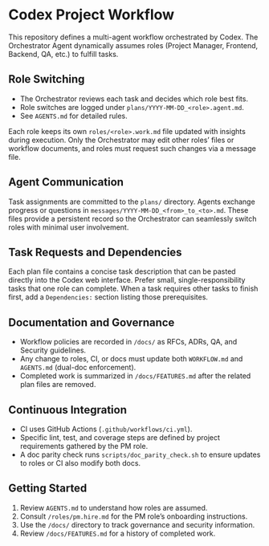 # Codex Project Workflow

This repository defines a multi-agent workflow orchestrated by Codex. The Orchestrator Agent dynamically assumes roles (Project Manager, Frontend, Backend, QA, etc.) to fulfill tasks.

## Role Switching
- The Orchestrator reviews each task and decides which role best fits.
- Role switches are logged under `plans/YYYY-MM-DD_<role>.agent.md`.
- See `AGENTS.md` for detailed rules.

Each role keeps its own `roles/<role>.work.md` file updated with insights during execution. Only the Orchestrator may edit other roles’ files or workflow documents, and roles must request such changes via a message file.

## Agent Communication
Task assignments are committed to the `plans/` directory. Agents exchange progress or questions in `messages/YYYY-MM-DD_<from>_to_<to>.md`. These files provide a persistent record so the Orchestrator can seamlessly switch roles with minimal user involvement.

## Task Requests and Dependencies
Each plan file contains a concise task description that can be pasted directly into the Codex web interface. Prefer small, single-responsibility tasks that one role can complete. When a task requires other tasks to finish first, add a `Dependencies:` section listing those prerequisites.

## Documentation and Governance
- Workflow policies are recorded in `/docs/` as RFCs, ADRs, QA, and Security guidelines.
- Any change to roles, CI, or docs must update both `WORKFLOW.md` and `AGENTS.md` (dual-doc enforcement).
- Completed work is summarized in `/docs/FEATURES.md` after the related plan files are removed.

## Continuous Integration
- CI uses GitHub Actions (`.github/workflows/ci.yml`).
- Specific lint, test, and coverage steps are defined by project requirements gathered by the PM role.
- A doc parity check runs `scripts/doc_parity_check.sh` to ensure updates to roles or CI also modify both docs.

## Getting Started
1. Review `AGENTS.md` to understand how roles are assumed.
2. Consult `/roles/pm.hire.md` for the PM role’s onboarding instructions.
3. Use the `/docs/` directory to track governance and security information.
4. Review `/docs/FEATURES.md` for a history of completed work.
